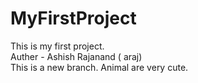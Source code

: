 # MyFirstProject
This is my first project.
<br>
Auther - Ashish Rajanand ( araj)
<br>
This is a new branch.
Animal are very cute.
